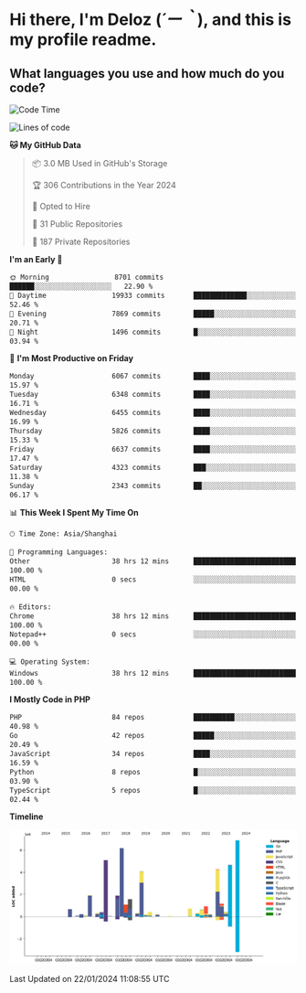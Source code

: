 # **Hi there, I'm Deloz (*´ー｀*), and this is my profile readme.**

## **What languages you use and how much do you code?**

<!--START_SECTION:waka-->
![Code Time](http://img.shields.io/badge/Code%20Time-3%2C224%20hrs%205%20mins-blue)

![Lines of code](https://img.shields.io/badge/From%20Hello%20World%20I%27ve%20Written-44.5%20million%20lines%20of%20code-blue)

**🐱 My GitHub Data** 

> 📦 3.0 MB Used in GitHub's Storage 
 > 
> 🏆 306 Contributions in the Year 2024
 > 
> 💼 Opted to Hire
 > 
> 📜 31 Public Repositories 
 > 
> 🔑 187 Private Repositories 
 > 
**I'm an Early 🐤** 

```text
🌞 Morning                8701 commits        ██████░░░░░░░░░░░░░░░░░░░   22.90 % 
🌆 Daytime                19933 commits       █████████████░░░░░░░░░░░░   52.46 % 
🌃 Evening                7869 commits        █████░░░░░░░░░░░░░░░░░░░░   20.71 % 
🌙 Night                  1496 commits        █░░░░░░░░░░░░░░░░░░░░░░░░   03.94 % 
```
📅 **I'm Most Productive on Friday** 

```text
Monday                   6067 commits        ████░░░░░░░░░░░░░░░░░░░░░   15.97 % 
Tuesday                  6348 commits        ████░░░░░░░░░░░░░░░░░░░░░   16.71 % 
Wednesday                6455 commits        ████░░░░░░░░░░░░░░░░░░░░░   16.99 % 
Thursday                 5826 commits        ████░░░░░░░░░░░░░░░░░░░░░   15.33 % 
Friday                   6637 commits        ████░░░░░░░░░░░░░░░░░░░░░   17.47 % 
Saturday                 4323 commits        ███░░░░░░░░░░░░░░░░░░░░░░   11.38 % 
Sunday                   2343 commits        ██░░░░░░░░░░░░░░░░░░░░░░░   06.17 % 
```


📊 **This Week I Spent My Time On** 

```text
🕑︎ Time Zone: Asia/Shanghai

💬 Programming Languages: 
Other                    38 hrs 12 mins      █████████████████████████   100.00 % 
HTML                     0 secs              ░░░░░░░░░░░░░░░░░░░░░░░░░   00.00 % 

🔥 Editors: 
Chrome                   38 hrs 12 mins      █████████████████████████   100.00 % 
Notepad++                0 secs              ░░░░░░░░░░░░░░░░░░░░░░░░░   00.00 % 

💻 Operating System: 
Windows                  38 hrs 12 mins      █████████████████████████   100.00 % 
```

**I Mostly Code in PHP** 

```text
PHP                      84 repos            ██████████░░░░░░░░░░░░░░░   40.98 % 
Go                       42 repos            █████░░░░░░░░░░░░░░░░░░░░   20.49 % 
JavaScript               34 repos            ████░░░░░░░░░░░░░░░░░░░░░   16.59 % 
Python                   8 repos             █░░░░░░░░░░░░░░░░░░░░░░░░   03.90 % 
TypeScript               5 repos             █░░░░░░░░░░░░░░░░░░░░░░░░   02.44 % 
```



**Timeline**

![Lines of Code chart](https://raw.githubusercontent.com/deloz/deloz/main/assets/bar_graph.png)


 Last Updated on 22/01/2024 11:08:55 UTC
<!--END_SECTION:waka-->
